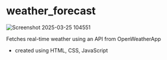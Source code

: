 # weather_forecast
![Screenshot 2025-03-25 104551](https://github.com/user-attachments/assets/d81adf67-8664-41b6-b5b9-04bb9c0fab3c)


Fetches real-time weather using an API from OpenWeatherApp
- created using HTML, CSS, JavaScript
